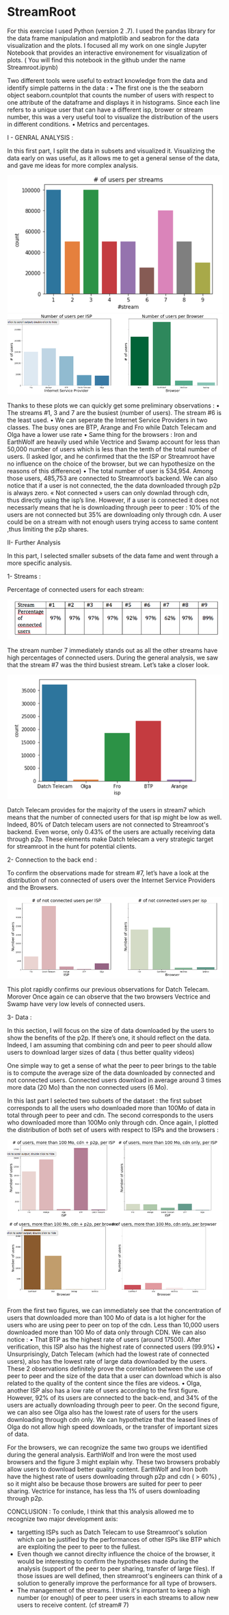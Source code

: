 # StreamRoot
For this exercise I used Python (version 2 .7).  I used the pandas library for the data frame manipulation and matplotlib and seabron for the data visualization and the plots. I focused all my work on one single Jupyter Notebook that provides an interactive environement for visualization of plots. ( You will find this notebook in the github under the name Streamroot.ipynb)

Two different tools were useful to extract knowledge from the data and identify simple patterns in the data :
•	The first one is the the seaborn object seaborn.countplot that counts the number of users with respect to one attribute of the dataframe and displays it in histograms. Since each line refers to a unique user that can have a different isp, brower or stream number, this was a very useful tool to visualize the distribution of the users in different conditions.
•	Metrics and percentages.

I - GENRAL ANALYSIS :

In this first part, I split the data in subsets and visualized it. Visualizing the data early on was useful, as it allows me to get a general sense of the data, and gave me ideas for more complex analysis.

![Figure1](/figure1.png)
![Figure1](/figure2.png)

Thanks to these plots we can quickly get some preliminary observations :
•	The streams #1, 3 and 7 are the busiest (number of users). The stream #6 is the least used.
•	We can seperate the Internet Service Providers in two classes. The busy ones are BTP, Arange and Fro while Datch Telecam and Olga have a lower use rate
•	Same thing for the browsers : Iron and EarthWolf are heavily used while Vectrice and Swamp account for less than 50,000 number of users which is less than the tenth of the total number of users. (I asked Igor, and he confirmed that the the ISP or Streamroot have no influence on the choice of the browser, but we can hypothesize on the reasons of this difference)
•	The total number of user is 534,954. Among those users, 485,753 are connected to Streamroot’s backend. We can also notice that if a user is not connected, the the data downloaded through p2p is always zero. « Not connected » users can only downlad through cdn, thus directly using the isp’s line. However, if a user is connected it does not necessarly means that he is downloading through peer to peer : 10% of the users are not connected but 35% are downloading only through cdn. A user could be on a stream with not enough users trying access to same content ,thus limiting the p2p shares.


II- Further Analysis

In this part, I selected smaller subsets of the data fame and went through a more specific analysis.

1-	Streams :

Percentage of connected users for each stream: 

![Figure1](/figure3.png)

The stream number 7 immediately stands out as all the other streams have high percentages of connected users. During the general analysis, we saw that the stream #7 was the third busiest stream. Let’s take a closer look.

![Figure1](/figure4.png)

Datch Telecam provides for the majority of the users in stream7 which means that the number of connected users for that isp might be low as well. Indeed, 80% of Datch telecam users are not connected to Streamroot's backend. Even worse, only 0.43% of the users are actually receiving data through p2p. These elements make Datch telecam a very strategic target for streamroot in the hunt for potential clients. 


2-	Connection to the back end :

To confirm the observations made for stream #7, let’s have a look at the distribution of non connected of users over the Internet Service Providers and the Browsers. 

![Figure1](/figure5.png)

This plot rapidly confirms our previous observations for Datch Telecam. Morover Once again ce can observe that the two browsers Vectrice and Swamp have very low levels of connected users.


3-	Data :

In this section,  I will focus on the size of data downloaded by the users to show the benefits of the p2p. If there’s one, it should reflect on the data. Indeed, I am assuming that combining cdn and peer to peer should allow users to download larger sizes of data ( thus better quality videos)

One simple way to get a sense of what the peer to peer brings to the table is to compute the average size of the data downloaded by connected and not connected users. Connected users download in average around 3 times more data (20 Mo) than the non connected users (6 Mo). 

In this last part I selected two subsets of the dataset : the first subset corresponds to all the users who downloaded more than 100Mo of data in total through peer to peer and cdn. The second corresponds to the users who downloaded more than 100Mo only through cdn. Once again, I plotted the distribution of both set of users with respect to ISPs and the browsers :


![Figure1](/figure6.png)
![Figure1](/figure7.png)

From the first two figures, we can immediately see that the concentration of users that downloaded more than 100 Mo of data is a lot higher for the users who are using peer to peer on top of the cdn. Less than 10,000 users downloaded more than 100 Mo of data only through CDN.  We can also notice :
•	That BTP as the highest rate of users (around 17500). After verification, this ISP also has the highest rate of connected users (99.9%)
•	Unsurprisingly, Datch Telecam (which had the lowest rate of connected users), also has the lowest rate of large data downloaded by the users. 
These 2 observations definitely prove the correlation between the use of peer to peer and the size of the data that a user can download which is also related to the quality of the content since the files are videos.
•	Olga, another ISP also has a low rate of users according to the first figure. However, 92% of its users are connected to the back-end, and 34% of the users are actually downloading through peer to peer. On the second figure, we can also see Olga also has the lowest rate of users for the users downloading through cdn only. We can hypothetize that the leased lines of Olga do not allow high speed downloads, or the transfer of important sizes of data.

For the browsers, we can recognize the same two groups we identified during the general analysis. EarthWolf and Iron were the most used browsers and the figure 3 might explain why. These two browsers probably allow users to download better quality content. EarthWolf and Iron both have the highest rate of users downloading through p2p and cdn ( > 60%) , so it might also be because those browers are suited for peer to peer sharing. Vectrice for instance, has less tha 1% of users downloading through p2p. 

CONCLUSION :
To conlude, I think that this analysis allowed me to recognize two major development axis:
- targetting ISPs such as Datch Telecam to use Streamroot's solution which can be justified by the performances of other ISPs like BTP which are exploiting the peer to peer to the fullest.
- Even though we cannot direclty influence the choice of the browser, it would be interesting to confirm the hypotheses made during the analysis (support of the peer to peer sharing, transfer of large files). If those issues are well defined, then streamroot's engineers can think of a solution to generally improve the performance for all type of browsers.
- The management of the streams. I think it's important to keep a high number (or enough) of peer to peer users in each streams to allow new users to receive content. (cf stream# 7)





